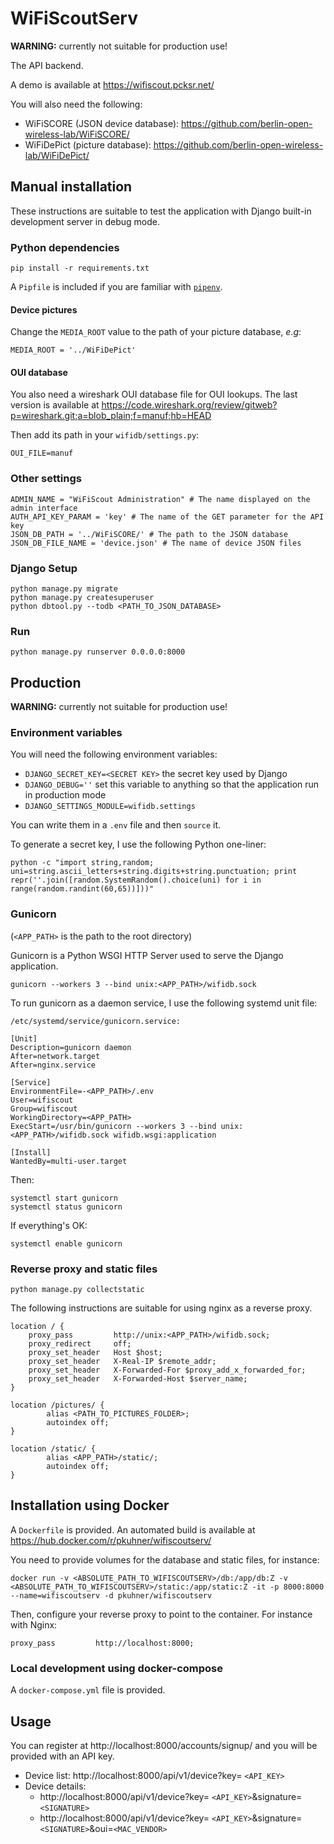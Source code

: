 # WiFiScoutServ

**WARNING:** currently not suitable for production use!

The API backend.

A demo is available at https://wifiscout.pcksr.net/

You will also need the following:
- WiFiSCORE (JSON device database): https://github.com/berlin-open-wireless-lab/WiFiSCORE/
- WiFiDePict (picture database): https://github.com/berlin-open-wireless-lab/WiFiDePict/

## Manual installation

These instructions are suitable to test the application with Django built-in development server in debug mode.

### Python dependencies

```
pip install -r requirements.txt
```

A `Pipfile` is included if you are familiar with [`pipenv`](https://github.com/kennethreitz/pipenv).

#### Device pictures

Change the `MEDIA_ROOT` value to the path of your picture database, *e.g*:

```
MEDIA_ROOT = '../WiFiDePict'
```

#### OUI database

You also need a wireshark OUI database file for OUI lookups. The last version is available at https://code.wireshark.org/review/gitweb?p=wireshark.git;a=blob_plain;f=manuf;hb=HEAD

Then add its path in your `wifidb/settings.py`:

```
OUI_FILE=manuf
```

### Other settings

```
ADMIN_NAME = "WiFiScout Administration" # The name displayed on the admin interface
AUTH_API_KEY_PARAM = 'key' # The name of the GET parameter for the API key
JSON_DB_PATH = '../WiFiSCORE/' # The path to the JSON database
JSON_DB_FILE_NAME = 'device.json' # The name of device JSON files
```

### Django Setup

```
python manage.py migrate
python manage.py createsuperuser
python dbtool.py --todb <PATH_TO_JSON_DATABASE>
```

### Run

`python manage.py runserver 0.0.0.0:8000`

## Production

**WARNING:** currently not suitable for production use!

### Environment variables

You will need the following environment variables:

- `DJANGO_SECRET_KEY=<SECRET KEY>` the secret key used by Django
- `DJANGO_DEBUG=''` set this variable to anything so that the application run in production mode
- `DJANGO_SETTINGS_MODULE=wifidb.settings`

You can write them in a `.env` file and then `source` it.

To generate a secret key, I use the following Python one-liner:

```
python -c "import string,random; uni=string.ascii_letters+string.digits+string.punctuation; print repr(''.join([random.SystemRandom().choice(uni) for i in range(random.randint(60,65))]))"
```

### Gunicorn

(`<APP_PATH>` is the path to the root directory)

Gunicorn is a Python WSGI HTTP Server used to serve the Django application.

```
gunicorn --workers 3 --bind unix:<APP_PATH>/wifidb.sock
```

To run gunicorn as a daemon service, I use the following systemd unit file:

`/etc/systemd/service/gunicorn.service:`
```
[Unit]
Description=gunicorn daemon
After=network.target
After=nginx.service

[Service]
EnvironmentFile=-<APP_PATH>/.env
User=wifiscout
Group=wifiscout
WorkingDirectory=<APP_PATH>
ExecStart=/usr/bin/gunicorn --workers 3 --bind unix:<APP_PATH>/wifidb.sock wifidb.wsgi:application

[Install]
WantedBy=multi-user.target
```

Then:
```
systemctl start gunicorn
systemctl status gunicorn
```

If everything's OK:
```
systemctl enable gunicorn
```

### Reverse proxy and static files

```
python manage.py collectstatic
```

The following instructions are suitable for using nginx as a reverse proxy.

```
location / {
    proxy_pass         http://unix:<APP_PATH>/wifidb.sock;
    proxy_redirect     off;
    proxy_set_header   Host $host;
    proxy_set_header   X-Real-IP $remote_addr;
    proxy_set_header   X-Forwarded-For $proxy_add_x_forwarded_for;
    proxy_set_header   X-Forwarded-Host $server_name;
}

location /pictures/ {
        alias <PATH_TO_PICTURES_FOLDER>;
        autoindex off;
}

location /static/ {
        alias <APP_PATH>/static/;
        autoindex off;
}
```

## Installation using Docker

A `Dockerfile` is provided.
An automated build is available at https://hub.docker.com/r/pkuhner/wifiscoutserv/

You need to provide volumes for the database and static files, for instance:

```
docker run -v <ABSOLUTE_PATH_TO_WIFISCOUTSERV>/db:/app/db:Z -v <ABSOLUTE_PATH_TO_WIFISCOUTSERV>/static:/app/static:Z -it -p 8000:8000 --name=wifiscoutserv -d pkuhner/wifiscoutserv
```

Then, configure your reverse proxy to point to the container. For instance with Nginx:

```
proxy_pass         http://localhost:8000;
```

### Local development using docker-compose

A `docker-compose.yml` file is provided.

## Usage

You can register at http://localhost:8000/accounts/signup/ and you will be provided with an API key.

- Device list: http://localhost:8000/api/v1/device?key= `<API_KEY>`
- Device details:
    - http://localhost:8000/api/v1/device?key= `<API_KEY>`&signature=`<SIGNATURE>`
    - http://localhost:8000/api/v1/device?key= `<API_KEY>`&signature=`<SIGNATURE>`&oui=`<MAC_VENDOR>`
